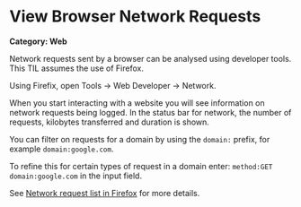 # View Browser Network Requests

__Category: Web__

Network requests sent by a browser can be analysed using developer tools. This TIL assumes the use of Firefox.

Using Firefix, open Tools -> Web Developer -> Network. 

When you start interacting with a website you will see information on network requests being logged. In the status bar for network, the number of requests, kilobytes transferred and duration is shown.

You can filter on requests for a domain by using the `domain:` prefix, for example `domain:google.com`. 

To refine this for certain types of request in a domain enter: `method:GET domain:google.com` in the input field.

See [Network request list in Firefox](https://developer.mozilla.org/en-US/docs/Tools/Network_Monitor/request_list#Filtering_by_properties) for more details.

